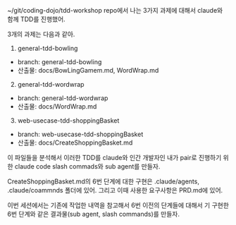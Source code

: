 ~/git/coding-dojo/tdd-workshop repo에서 나는 3가지 과제에 대해서 claude와 함께
TDD를 진행했어.

3개의 과제는 다음과 같아.

1. general-tdd-bowling

- branch: general-tdd-bowling
- 산출물: docs/BowLingGamem.md, WordWrap.md

2. general-tdd-wordwrap

- branch: general-tdd-wordwrap
- 산출물: docs/WordWrap.md

3. web-usecase-tdd-shoppingBasket

- branch: web-usecase-tdd-shoppingBasket
- 산출물: docs/CreateShoppingBasket.md

이 파일들을 분석해서 이러한 TDD를 claude와 인간 개발자인 내가 pair로 진행하기
위한 claude code slash commads와 sub agent를 만들자.

CreateShoppingBasket.md의 6번 단계에 대한 구현은 .claude/agents,
.claude/coammnds 폴더에 있어. 그리고 이때 사용한 요구사항은 PRD.md에 있어.

이번 세션에서는 기존에 작업한 내역을 참고해서 6번 이전의 단계들에 대해서 기 구현한 6번 단계와 같은 결과물(sub
agent, slash commands)를 만들자.
